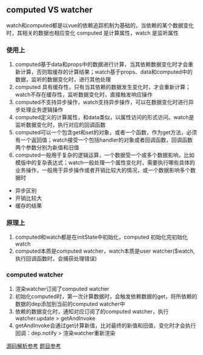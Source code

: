 ## computed VS watcher
watch和computed都是以vue的依赖追踪机制为基础的，当依赖的某个数据变化时，其相关的数据也相应变化
computed 是计算属性，watch 是监听属性
### 使用上
1. computed基于data和props中的数据进行计算，当其依赖数据变化时才会重新计算，否则取缓存的计算结果；watch基于props、data和computed中的数据，监听的数据变化时，进行其他处理
2. computed 具有缓存性，只有当其依赖的数据发生变化时，才会重新计算；watch不存在缓存性，监听数据变化时，直接触发响应操作
3. computed不支持异步操作，watch支持异步操作，可以在数据变化时进行异步处理业务逻辑操作
4. computed定义的计算属性，和data类似，以属性访问的形式访问。watch是监听数据变化时，执行对应的回调函数
5. computed可以一个包含get和set的对象，或者一个函数，作为get方法，必须有一个返回值；watch接受一个包括handler的对象或者回调函数，回调函数两个参数分别为新值和旧值
6. computed一般用于复杂的逻辑运算，一个数据受一个或多个数据影响，比如模版中的复杂表达式；watch一般处理一个属性变化时，需要执行哪些具体的业务操作，一般用于异步操作或者开销比较大的情况，或一个数据影响多个数据时

- 异步区别
- 开销比较大
- 缓存的结果

### 原理上
1. computed和watch都是在initState中初始化，computed 初始化完初始化 watch
2. computed本质是computed watcher，watch本质是user watcher($watch,执行回调函数时，会捕获处理错误)

### computed watcher
1. 渲染watcher订阅了computed watcher
2. 初始化computed时，第一次计算数据时，会触发依赖数据的get，将所依赖的数据的dep添加到当前的computed watcher中
3. 依赖的数据变化时，通知对应订阅了的computed watcher，执行watcher.update > getAndInvoke
4. getAndInvoke会通过get计算新值，比对最终的新值和旧值，变化时才会执行回调：dep.notify > 渲染watcher重新渲染

[源码解析参考](https://ustbhuangyi.github.io/vue-analysis/v2/reactive/computed-watcher.html#watcher-options)
[题目参考](https://fe.ecool.fun/topic/f8de3a13-fb8b-44fd-9a8c-460a36998902?orderBy=updateTime&order=desc&tagId=14)